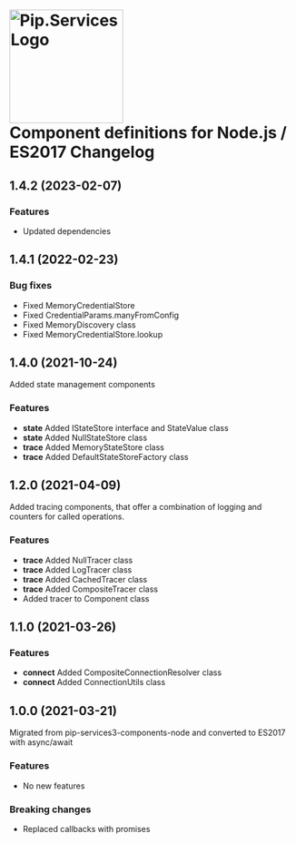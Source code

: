# <img src="https://uploads-ssl.webflow.com/5ea5d3315186cf5ec60c3ee4/5edf1c94ce4c859f2b188094_logo.svg" alt="Pip.Services Logo" width="200"> <br/> Component definitions for Node.js / ES2017 Changelog

## <a name="1.4.2"></a> 1.4.2 (2023-02-07) 

### Features
* Updated dependencies

## <a name="1.4.1"></a> 1.4.1 (2022-02-23) 

### Bug fixes
* Fixed MemoryCredentialStore
* Fixed CredentialParams.manyFromConfig
* Fixed MemoryDiscovery class
* Fixed MemoryCredentialStore.lookup

## <a name="1.4.0"></a> 1.4.0 (2021-10-24) 

Added state management components

### Features
* **state** Added IStateStore interface and StateValue class
* **state** Added NullStateStore class
* **trace** Added MemoryStateStore class
* **trace** Added DefaultStateStoreFactory class

## <a name="1.2.0"></a> 1.2.0 (2021-04-09) 

Added tracing components, that offer a combination of logging and counters for called operations.

### Features
* **trace** Added NullTracer class
* **trace** Added LogTracer class
* **trace** Added CachedTracer class
* **trace** Added CompositeTracer class
* Added tracer to Component class

## <a name="1.1.0"></a> 1.1.0 (2021-03-26) 

### Features
* **connect** Added CompositeConnectionResolver class
* **connect** Added ConnectionUtils class

## <a name="1.0.0"></a> 1.0.0 (2021-03-21) 

Migrated from pip-services3-components-node and converted to ES2017 with async/await

### Features
* No new features

### Breaking changes
* Replaced callbacks with promises
